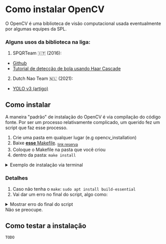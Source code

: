 # Como instalar OpenCV
O OpenCV é uma biblioteca de visão computacional usada eventualmente por algumas equipes da SPL.
### Alguns usos da biblioteca na liga:
1. SPQRTeam 🇮🇹 (2016):
  - [Github](https://github.com/SPQRTeam/SPQRBallPerceptor/tree/master?tab=readme-ov-file)
  - [Tutorial de detecção de bola usando Haar Cascade](https://profs.scienze.univr.it/~bloisi/tutorial/balldetection.html)
2. Dutch Nao Team 🇳🇱 (2021):
  - [YOLO v3 (artigo)](https://www.researchgate.net/publication/355153667_Project_AI_Real-time_object_detection_and_avoidance_for_autonomous_Nao_Robots_performing_in_the_Standard_Platform_League)

## Como instalar
A maneira "padrão" de instalação do OpenCV é via compilação do código fonte. Por ser um processo relativamente complicado, um querido fez um script que faz esse processo.
1. Crie uma pasta em qualquer lugar (e.g opencv_installation)
2. Baixe [**esse** Makefile](https://github.com/rinobot-team/SPL-assets/raw/main/OpenCV4/Makefile). <sub>[link reserva](https://github.com/hybridgroup/gocv/blob/release/Makefile)</sub>
3. Coloque o Makefile na pasta que você criou
4. dentro da pasta: `make install`

<details>
  <summary>Exemplo de instalação via terminal</summary>
  
  ```bash
  sudo apt install -y build-essential
  mkdir opencv_install
  cd opencv_install
  wget "https://github.com/rinobot-team/SPL-assets/raw/main/OpenCV4/Makefile"
  make install
  ```
</details>

### Detalhes
1. Caso não tenha o `make`: `sudo apt install build-essential`
2. Vai dar um erro no final do script, algo como:

<details>
  <summary>Mostrar erro do final do script</summary>

  ```bash
    go clean --cache
    rm -rf /tmp/opencv
    /bin/sh: 1: go: not found
    go run ./cmd/version/main.go
    make: go: No such file or directory
    make: *** [Makefile:315: verify] Error 127
```
</details>
Não se preocupe.

## Como testar a instalação
`TODO`
